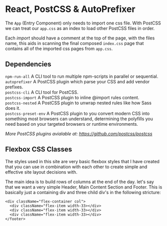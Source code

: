 # React, PostCSS & AutoPrefixer

The `App` (Entry Component) only needs to import one css file. With PostCSS we can treat our `app.css` as an index to load other PostCSS files in order.

Each *import* should have a comment at the top of the page, with the files name, this aids in scanning the final composed `index.css` page that contains all of the imported css pages from `app.css`.

## Dependencies  
`npm-run-all` A CLI tool to run multiple npm-scripts in parallel or sequential.  
`autoprefixer` A PostCSS plugin which parse your CSS and add vendor prefixes.  
`postcss-cli` A CLI tool for PostCSS.  
`postcss-import` A PostCSS plugin to inline @import rules content.  
`postcss-nested` A PostCSS plugin to unwrap nested rules like how Sass does it.  
`postcss-preset-env` A PostCSS plugin to you convert modern CSS into something most browsers can understand, determining the polyfills you need based on your targeted browsers or runtime environments.  

*More PostCSS plugins avialable at: https://github.com/postcss/postcss*

## Flexbox CSS Classes
The styles used in this site are very basic flexbox styles that I have created that you can use in combination with each other to create simple and effective site layout decisions with.

The main idea is to build rows of columns at the end of the day. let's say that we want a very simple Header, Main Content Section and Footer. This is basically just a containing div and three child div's in the following stricture:

```
<div className="flex-container col">
  <div className="flex-item width-33></div>
  <div className="flex-item width-33></div>
  <div className="flex-item width-33></div>
</footer>
```